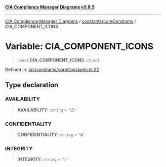 [**CIA Compliance Manager Diagrams v0.8.5**](../../../README.md)

***

[CIA Compliance Manager Diagrams](../../../modules.md) / [constants/coreConstants](../README.md) / CIA\_COMPONENT\_ICONS

# Variable: CIA\_COMPONENT\_ICONS

> `const` **CIA\_COMPONENT\_ICONS**: `object`

Defined in: [src/constants/coreConstants.ts:22](https://github.com/Hack23/cia-compliance-manager/blob/3ae0301247f765ba03c8c0fe645db4718bb8af76/src/constants/coreConstants.ts#L22)

## Type declaration

### AVAILABILITY

> **AVAILABILITY**: `string` = `"⏱️"`

### CONFIDENTIALITY

> **CONFIDENTIALITY**: `string` = `"🔒"`

### INTEGRITY

> **INTEGRITY**: `string` = `"✓"`

